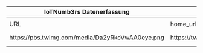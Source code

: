 |IoTNumb3rs Datenerfassung|||||||||||
| ---- | ---- | ---- | ---- | ---- | ---- | ---- | ---- | ---- | ---- | ---- |
||||||||||||
|URL|home_url|filename|device_class|device_count|market_class|market_volume|prognosis_year|publication_year|authorship_class|Dropbox folder|
|https://pbs.twimg.com/media/Da2yRkcVwAA0eye.png|https://twitter.com/fisher85m/status/985639910676852736|file17_Da2yRkcVwAA0eye.png||||||||MariaMarg/20181124-0000|
